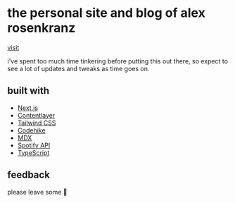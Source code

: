 # the personal site and blog of alex rosenkranz
[visit](https://alexrosenkranz.dev)

i've spent too much time tinkering before putting this out there, so expect to see a lot of updates and tweaks as time goes on.

## built with
- [Next.js](https://nextjs.org)
- [Contentlayer](https://contentlayer.dev)
- [Tailwind CSS](https://tailwindcss.com)
- [Codehike](https://codehike.org)
- [MDX](https://mdxjs.com)
- [Spotify API](https://developer.spotify.com/documentation/web-api/)
- [TypeScript](https://www.typescriptlang.org)

## feedback

please leave some 🙇